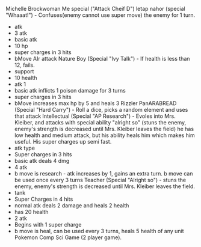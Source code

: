 Michelle Brockwoman 
Me special ("Attack Cheif D")
letap nahor (special "Whaaat!") - Confuses(enemy cannot use super move) the enemy for 1 turn.
- atk 
- 3 atk
- basic atk 
- 10 hp
- super charges in 3 hits
- bMove AIr attack
Nature Boy (Special "Ivy Talk") - If health is less than 12, fails.
- support
- 10 health
- atk 1
- basic atk inflicts 1 poison damage for 3 turns
- super charges in 3 hits
- bMove increases max hp by 5 and heals 3
Rizzler PanARABREAD (Special "Hard Carry") - Roll a dice, picks a random element and uses that attack
Intellectual (Special "AP Research") - Evoles into Mrs. Kleiber, and attacks with special ability "alright so" (stuns the enemy, enemy's strength is decreased until Mrs. Kleiber leaves the field) he has low health and medium attack, but his ability heals him which makes him useful. His super charges up semi fast.
- atk type
- Super charges in 3 hits
- basic atk deals 4 dmg
- 4 atk
- b move is research - atk increases by 1, gains an extra turn. b move can be used once every 3 turns
Teacher (Special "Alright so") - stuns the enemy, enemy's strength is decreased until Mrs. Kleiber leaves the field. 
- tank
- Super Charges in 4 hits
- normal atk deals 2 damage and heals 2 health
- has 20 health
- 2 atk
- Begins with 1 super charge
- b move is heal, can be used every 3 turns, heals 5 health of any unit
Pokemon Comp Sci Game (2 player game). 